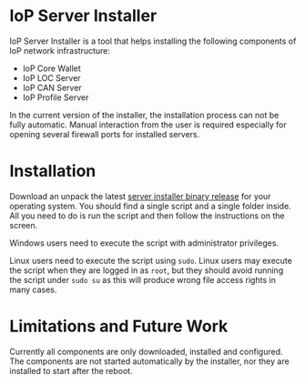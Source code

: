 # IoP Server Installer

IoP Server Installer is a tool that helps installing the following components of IoP network infrastructure:

 * IoP Core Wallet
 * IoP LOC Server
 * IoP CAN Server
 * IoP Profile Server

In the current version of the installer, the installation process can not be fully automatic. Manual interaction from the user is required especially for opening several firewall ports 
for installed servers. 


# Installation

Download an unpack the latest [server installer binary release](https://github.com/Fermat-ORG/iop-server-installer/releases) for your operating system.
You should find a single script and a single folder inside. All you need to do is run the script and then follow the instructions on the screen.

Windows users need to execute the script with administrator privileges. 

Linux users need to execute the script using `sudo`. Linux users may execute the script when they are logged in as `root`, but they should avoid 
running the script under `sudo su` as this will produce wrong file access rights in many cases.


# Limitations and Future Work

Currently all components are only downloaded, installed and configured. The components are not started automatically by the installer, 
nor they are installed to start after the reboot.
